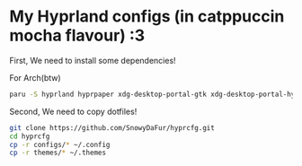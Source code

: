 # My Hyprland configs (in catppuccin mocha flavour) :3

First, We need to install some dependencies!

For Arch(btw)
```bash
paru -S hyprland hyprpaper xdg-desktop-portal-gtk xdg-desktop-portal-hyprland xdg-user-dirs kitty firefox waybar rofi-wayland dunst polkit-gnome brightnessctl sassc noto-fonts noto-fonts-cjk noto-fonts-emoji ttf-font-awesome ttf-jetbrains-mono-nerd pipewire pipewire-pulse wireplumber qt6ct qt5ct nwg-look nemo gvfs file-roller vesktop-bin oh-my-posh-bin darkly-bin hyprshot ttf-readex-pro frameworkintegration nodejs npm swappy
```

Second, We need to copy dotfiles!
```bash
git clone https://github.com/SnowyDaFur/hyprcfg.git 
cd hyprcfg
cp -r configs/* ~/.config
cp -r themes/* ~/.themes
```
